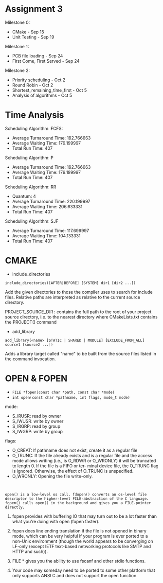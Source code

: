 # Assignment 3

Milestone 0: 
- CMake - Sep 15
- Unit Testing - Sep 19

Milestone 1: 
- PCB file loading - Sep 24
- First Come, First Served - Sep 24

Milestone 2: 
- Priority scheduling - Oct 2 
- Round Robin - Oct 2
- Shortest_remaining_time_first - Oct 5
- Analysis of algorithms - Oct 5

# Time Analysis
Scheduling Algorithm: FCFS:
- Average Turnaround Time: 192.766663
- Average Waiting Time: 179.199997
- Total Run Time: 407

Scheduling Algorithm: P
- Average Turnaround Time: 192.766663
- Average Waiting Time: 179.199997
- Total Run Time: 407

Scheduling Algorithm: RR
- Quantum: 4
- Average Turnaround Time: 220.199997
- Average Waiting Time: 206.633331
- Total Run Time: 407

Scheduling Algorithm: SJF
- Average Turnaround Time: 117.699997
- Average Waiting Time: 104.133331
- Total Run Time: 407


# CMAKE

- include_directories

`include_directories([AFTER|BEFORE] [SYSTEM] dir1 [dir2 ...])`

Add the given directories to those the compiler uses to search for include files. Relative paths are interpreted as relative to the current source directory.

PROJECT_SOURCE_DIR : contains the full path to the root of your
project source directory, i.e. to the nearest directory where
CMakeLists.txt contains the PROJECT() command

- add_library

`add_library(<name> [STATIC | SHARED | MODULE] [EXCLUDE_FROM_ALL] source1 [source2 ...])`

Adds a library target called "name" to be built from the source files listed in the command invocation.


# OPEN & FOPEN

- `FILE *fopen(const char *path, const char *mode)`
- `int open(const char *pathname, int flags, mode_t mode)`

mode: 
- S_IRUSR: read by owner
- S_IWUSR: write by owner
- S_IRGRP: read by group
- S_IWGRP: write by group

flags:
- O_CREAT: If pathname does not exist, create it as a regular file
- O_TRUNC: If the file already exists and is a regular file and the
              access mode allows writing (i.e., is O_RDWR or O_WRONLY) it
              will be truncated to length 0.  If the file is a FIFO or ter‐
              minal device file, the O_TRUNC flag is ignored.  Otherwise,
              the effect of O_TRUNC is unspecified.
- O_WRONLY: Opening the file write-only.

</br>

    open() is a low-level os call. fdopen() converts an os-level file descriptor to the higher-level FILE-abstraction of the C language. fopen() calls open() in the background and gives you a FILE-pointer directly.

1. fopen provides with buffering IO that may turn out to be a lot faster than what you're doing with open (fopen faster).

2. fopen does line ending translation if the file is not opened in binary mode, which can be very helpful if your program is ever ported to a non-Unix environment (though the world appears to be converging on LF-only (except IETF text-based networking protocols like SMTP and HTTP and such)).

3. FILE * gives you the ability to use fscanf and other stdio functions.

4. Your code may someday need to be ported to some other platform that only supports ANSI C and does not support the open function. 